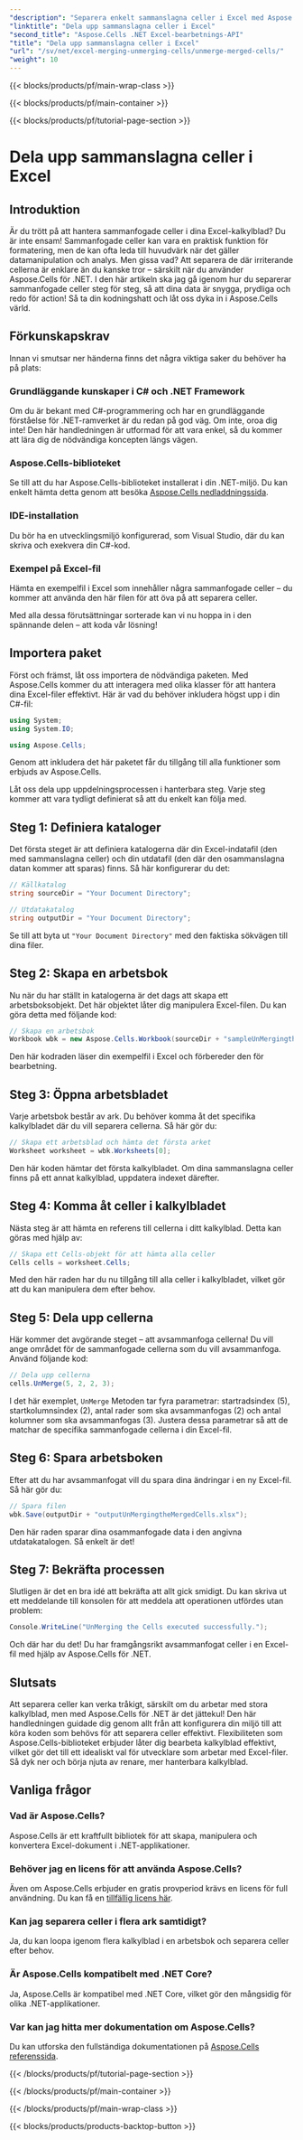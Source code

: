 ```yaml
---
"description": "Separera enkelt sammanslagna celler i Excel med Aspose.Cells för .NET. Följ vår steg-för-steg-guide för att skapa bättre kalkylblad."
"linktitle": "Dela upp sammanslagna celler i Excel"
"second_title": "Aspose.Cells .NET Excel-bearbetnings-API"
"title": "Dela upp sammanslagna celler i Excel"
"url": "/sv/net/excel-merging-unmerging-cells/unmerge-merged-cells/"
"weight": 10
---
```


{{< blocks/products/pf/main-wrap-class >}}

{{< blocks/products/pf/main-container >}}

{{< blocks/products/pf/tutorial-page-section >}}

# Dela upp sammanslagna celler i Excel

## Introduktion

Är du trött på att hantera sammanfogade celler i dina Excel-kalkylblad? Du är inte ensam! Sammanfogade celler kan vara en praktisk funktion för formatering, men de kan ofta leda till huvudvärk när det gäller datamanipulation och analys. Men gissa vad? Att separera de där irriterande cellerna är enklare än du kanske tror – särskilt när du använder Aspose.Cells för .NET. I den här artikeln ska jag gå igenom hur du separerar sammanfogade celler steg för steg, så att dina data är snygga, prydliga och redo för action! Så ta din kodningshatt och låt oss dyka in i Aspose.Cells värld.

## Förkunskapskrav

Innan vi smutsar ner händerna finns det några viktiga saker du behöver ha på plats:

### Grundläggande kunskaper i C# och .NET Framework
Om du är bekant med C#-programmering och har en grundläggande förståelse för .NET-ramverket är du redan på god väg. Om inte, oroa dig inte! Den här handledningen är utformad för att vara enkel, så du kommer att lära dig de nödvändiga koncepten längs vägen.

### Aspose.Cells-biblioteket
Se till att du har Aspose.Cells-biblioteket installerat i din .NET-miljö. Du kan enkelt hämta detta genom att besöka [Aspose.Cells nedladdningssida](https://releases.aspose.com/cells/net/).

### IDE-installation
Du bör ha en utvecklingsmiljö konfigurerad, som Visual Studio, där du kan skriva och exekvera din C#-kod.

### Exempel på Excel-fil
Hämta en exempelfil i Excel som innehåller några sammanfogade celler – du kommer att använda den här filen för att öva på att separera celler.

Med alla dessa förutsättningar sorterade kan vi nu hoppa in i den spännande delen – att koda vår lösning!

## Importera paket

Först och främst, låt oss importera de nödvändiga paketen. Med Aspose.Cells kommer du att interagera med olika klasser för att hantera dina Excel-filer effektivt. Här är vad du behöver inkludera högst upp i din C#-fil:

```csharp
using System;
using System.IO;

using Aspose.Cells;
```

Genom att inkludera det här paketet får du tillgång till alla funktioner som erbjuds av Aspose.Cells.

Låt oss dela upp uppdelningsprocessen i hanterbara steg. Varje steg kommer att vara tydligt definierat så att du enkelt kan följa med.

## Steg 1: Definiera kataloger

Det första steget är att definiera katalogerna där din Excel-indatafil (den med sammanslagna celler) och din utdatafil (den där den osammanslagna datan kommer att sparas) finns. Så här konfigurerar du det:

```csharp
// Källkatalog
string sourceDir = "Your Document Directory"; 

// Utdatakatalog
string outputDir = "Your Document Directory"; 
```

Se till att byta ut `"Your Document Directory"` med den faktiska sökvägen till dina filer.

## Steg 2: Skapa en arbetsbok

Nu när du har ställt in katalogerna är det dags att skapa ett arbetsboksobjekt. Det här objektet låter dig manipulera Excel-filen. Du kan göra detta med följande kod:

```csharp
// Skapa en arbetsbok
Workbook wbk = new Aspose.Cells.Workbook(sourceDir + "sampleUnMergingtheMergedCells.xlsx");
```

Den här kodraden läser din exempelfil i Excel och förbereder den för bearbetning. 

## Steg 3: Öppna arbetsbladet

Varje arbetsbok består av ark. Du behöver komma åt det specifika kalkylbladet där du vill separera cellerna. Så här gör du:

```csharp
// Skapa ett arbetsblad och hämta det första arket
Worksheet worksheet = wbk.Worksheets[0];
```

Den här koden hämtar det första kalkylbladet. Om dina sammanslagna celler finns på ett annat kalkylblad, uppdatera indexet därefter.

## Steg 4: Komma åt celler i kalkylbladet

Nästa steg är att hämta en referens till cellerna i ditt kalkylblad. Detta kan göras med hjälp av:

```csharp
// Skapa ett Cells-objekt för att hämta alla celler
Cells cells = worksheet.Cells;
```

Med den här raden har du nu tillgång till alla celler i kalkylbladet, vilket gör att du kan manipulera dem efter behov.

## Steg 5: Dela upp cellerna

Här kommer det avgörande steget – att avsammanfoga cellerna! Du vill ange området för de sammanfogade cellerna som du vill avsammanfoga. Använd följande kod:

```csharp
// Dela upp cellerna
cells.UnMerge(5, 2, 2, 3);
```

I det här exemplet, `UnMerge` Metoden tar fyra parametrar: startradsindex (5), startkolumnsindex (2), antal rader som ska avsammanfogas (2) och antal kolumner som ska avsammanfogas (3). Justera dessa parametrar så att de matchar de specifika sammanfogade cellerna i din Excel-fil.

## Steg 6: Spara arbetsboken

Efter att du har avsammanfogat vill du spara dina ändringar i en ny Excel-fil. Så här gör du:

```csharp
// Spara filen
wbk.Save(outputDir + "outputUnMergingtheMergedCells.xlsx");
```

Den här raden sparar dina osammanfogade data i den angivna utdatakatalogen. Så enkelt är det!

## Steg 7: Bekräfta processen

Slutligen är det en bra idé att bekräfta att allt gick smidigt. Du kan skriva ut ett meddelande till konsolen för att meddela att operationen utfördes utan problem:

```csharp
Console.WriteLine("UnMerging the Cells executed successfully.");
```

Och där har du det! Du har framgångsrikt avsammanfogat celler i en Excel-fil med hjälp av Aspose.Cells för .NET.

## Slutsats

Att separera celler kan verka tråkigt, särskilt om du arbetar med stora kalkylblad, men med Aspose.Cells för .NET är det jättekul! Den här handledningen guidade dig genom allt från att konfigurera din miljö till att köra koden som behövs för att separera celler effektivt. Flexibiliteten som Aspose.Cells-biblioteket erbjuder låter dig bearbeta kalkylblad effektivt, vilket gör det till ett idealiskt val för utvecklare som arbetar med Excel-filer. Så dyk ner och börja njuta av renare, mer hanterbara kalkylblad.

## Vanliga frågor

### Vad är Aspose.Cells?  
Aspose.Cells är ett kraftfullt bibliotek för att skapa, manipulera och konvertera Excel-dokument i .NET-applikationer.

### Behöver jag en licens för att använda Aspose.Cells?  
Även om Aspose.Cells erbjuder en gratis provperiod krävs en licens för full användning. Du kan få en [tillfällig licens här](https://purchase.aspose.com/temporary-license/).

### Kan jag separera celler i flera ark samtidigt?  
Ja, du kan loopa igenom flera kalkylblad i en arbetsbok och separera celler efter behov.

### Är Aspose.Cells kompatibelt med .NET Core?  
Ja, Aspose.Cells är kompatibel med .NET Core, vilket gör den mångsidig för olika .NET-applikationer.

### Var kan jag hitta mer dokumentation om Aspose.Cells?  
Du kan utforska den fullständiga dokumentationen på [Aspose.Cells referenssida](https://reference.aspose.com/cells/net/).

{{< /blocks/products/pf/tutorial-page-section >}}

{{< /blocks/products/pf/main-container >}}

{{< /blocks/products/pf/main-wrap-class >}}

{{< blocks/products/products-backtop-button >}}